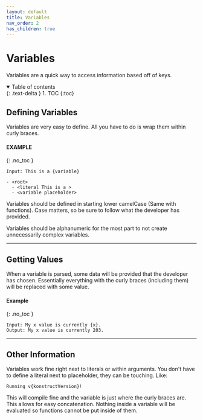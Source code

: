 ```yaml
---
layout: default
title: Variables
nav_order: 2
has_children: true
---
```


# Variables

Variables are a quick way to access information based off of keys.

<details open markdown="block">
  <summary>
    Table of contents
  </summary>
  {: .text-delta }
1. TOC
{:toc}
</details>

## Defining Variables

Variables are very easy to define. All you have to do is wrap them within curly braces. 

#### EXAMPLE
{: .no_toc }
```
Input: This is a {variable}

- <root>
  - <literal This is a >
  - <variable placeholder>
```

Variables should be defined in starting lower camelCase (Same with functions). Case matters, so be sure to follow what the developer has provided.

Variables should be alphanumeric for the most part to not create unnecessarily complex variables.

---

## Getting Values

When a variable is parsed, some data will be provided that the developer has chosen. Essentially everything with the curly braces (including them) will be replaced with some value.

#### Example
{: .no_toc }

```
Input: My x value is currently {x}.
Output: My x value is currently 203.
```

---

## Other Information

Variables work fine right next to literals or within arguments. You don't have to define a literal next to placeholder, they can be touching. Like:

```
Running v{konstructVersion}!
```

This will compile fine and the variable is just where the curly braces are. This allows for easy concatenation. Nothing inside a variable will be evaluated so functions cannot be put inside of them.